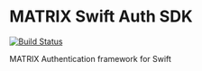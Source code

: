 # MATRIX Swift Auth SDK

[![Build Status](https://travis-ci.org/matrix-io/matrix-auth-swift-sdk.svg?branch=master)](https://travis-ci.org/matrix-io/matrix-auth-swift-sdk)

MATRIX Authentication framework for Swift
